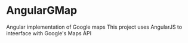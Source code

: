 # AngularGMap
Angular implementation of Google maps
This project uses AngularJS to inteerface with Google's Maps API
